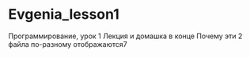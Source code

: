 # Evgenia_lesson1
Программирование, урок 1
Лекция и домашка в конце
Почему эти 2 файла по-разному отображаются7
